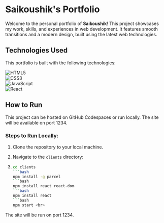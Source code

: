 # Saikoushik's Portfolio

Welcome to the personal portfolio of **Saikoushik**! This project showcases my work, skills, and experiences in web development. It features smooth transitions and a modern design, built using the latest web technologies.

## Technologies Used

This portfolio is built with the following technologies:

![HTML5](https://img.shields.io/badge/-HTML5-E34F26?style=flat&logo=html5&logoColor=ffffff) <br>
![CSS3](https://img.shields.io/badge/-CSS3-1572B6?style=flat&logo=css3&logoColor=ffffff) <br>
![JavaScript](https://img.shields.io/badge/-JavaScript-F7DF1E?style=flat&logo=javascript&logoColor=ffffff) <br>
![React](https://img.shields.io/badge/-React-61DAFB?style=flat&logo=react&logoColor=ffffff) <br>

## How to Run

This project can be hosted on GitHub Codespaces or run locally. The site will be available on port 1234.

### Steps to Run Locally:

1. Clone the repository to your local machine.
2. Navigate to the `clients` directory:

3.
   ```bash
   cd clients 
   ```bash
   npm install -g parcel
   ```bash
   npm install react react-dom 
   ```bash
   npm install react
   ```bash
   npm start <br>


The site will be run on port 1234. 
